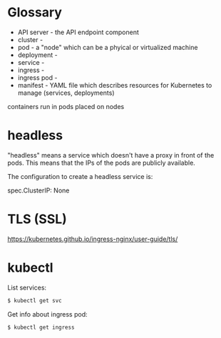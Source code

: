# Glossary

* API server - the API endpoint component
* cluster -
* pod - a "node" which can be a phyical or virtualized machine
* deployment -
* service -
* ingress -
* ingress pod -
* manifest - YAML file which describes resources for Kubernetes to manage (services, deployments)

containers run in pods placed on nodes

# headless

"headless" means a service which doesn't have a proxy in front of the pods.
This means that the IPs of the pods are publicly available.

The configuration to create a headless service is:

spec.ClusterIP: None

# TLS (SSL)

https://kubernetes.github.io/ingress-nginx/user-guide/tls/

# kubectl

List services:

```sh
$ kubectl get svc
```

Get info about ingress pod:

```sh
$ kubectl get ingress
```
